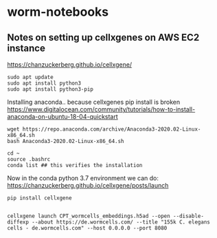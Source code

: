 # worm-notebooks


## Notes on setting up cellxgenes on AWS EC2 instance
https://chanzuckerberg.github.io/cellxgene/


```
sudo apt update
sudo apt install python3
sudo apt install python3-pip

```
Installing anaconda.. because cellxgenes pip install is broken
https://www.digitalocean.com/community/tutorials/how-to-install-anaconda-on-ubuntu-18-04-quickstart
```
wget https://repo.anaconda.com/archive/Anaconda3-2020.02-Linux-x86_64.sh
bash Anaconda3-2020.02-Linux-x86_64.sh

cd ~
source .bashrc
conda list ## this verifies the installation
```

Now in the conda python 3.7 environment we can do:
https://chanzuckerberg.github.io/cellxgene/posts/launch
```
pip install cellxgene


cellxgene launch CPT_wormcells_embeddings.h5ad --open --disable-diffexp --about https://de.wormcells.com/ --title "155k C. elegans cells - de.wormcells.com" --host 0.0.0.0 --port 8080



```






